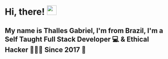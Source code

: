 # Hi, there! <img src="https://raw.githubusercontent.com/MartinHeinz/MartinHeinz/master/wave.gif" width="30px">


## My name is Thalles Gabriel, I'm from Brazil, I'm a Self Taught  Full Stack Developer 💻 & Ethical Hacker 👨🏻‍💻 Since 2017 🙌
